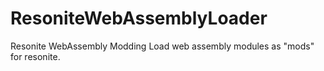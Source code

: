 # ResoniteWebAssemblyLoader
Resonite WebAssembly Modding
Load web assembly modules as "mods" for resonite.
